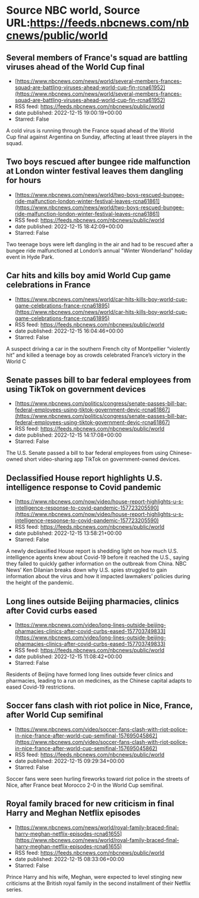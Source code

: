 # Source NBC world, Source URL:https://feeds.nbcnews.com/nbcnews/public/world

## Several members of France's squad are battling viruses ahead of the World Cup final
 - [https://www.nbcnews.com/news/world/several-members-frances-squad-are-battling-viruses-ahead-world-cup-fin-rcna61952](https://www.nbcnews.com/news/world/several-members-frances-squad-are-battling-viruses-ahead-world-cup-fin-rcna61952)
 - RSS feed: https://feeds.nbcnews.com/nbcnews/public/world
 - date published: 2022-12-15 19:00:19+00:00
 - Starred: False

A cold virus is running through the France squad ahead of the World Cup final against Argentina on Sunday, affecting at least three players in the squad.

## Two boys rescued after bungee ride malfunction at London winter festival leaves them dangling for hours
 - [https://www.nbcnews.com/news/world/two-boys-rescued-bungee-ride-malfunction-london-winter-festival-leaves-rcna61861](https://www.nbcnews.com/news/world/two-boys-rescued-bungee-ride-malfunction-london-winter-festival-leaves-rcna61861)
 - RSS feed: https://feeds.nbcnews.com/nbcnews/public/world
 - date published: 2022-12-15 18:42:09+00:00
 - Starred: False

Two teenage boys were left dangling in the air and had to be rescued after a bungee ride malfunctioned at London’s annual "Winter Wonderland” holiday event in Hyde Park.

## Car hits and kills boy amid World Cup game celebrations in France
 - [https://www.nbcnews.com/news/world/car-hits-kills-boy-world-cup-game-celebrations-france-rcna61895](https://www.nbcnews.com/news/world/car-hits-kills-boy-world-cup-game-celebrations-france-rcna61895)
 - RSS feed: https://feeds.nbcnews.com/nbcnews/public/world
 - date published: 2022-12-15 16:04:46+00:00
 - Starred: False

A suspect driving a car in the southern French city of Montpellier “violently hit” and killed a teenage boy as crowds celebrated France’s victory in the World C

## Senate passes bill to bar federal employees from using TikTok on government devices
 - [https://www.nbcnews.com/politics/congress/senate-passes-bill-bar-federal-employees-using-tiktok-government-devic-rcna61867](https://www.nbcnews.com/politics/congress/senate-passes-bill-bar-federal-employees-using-tiktok-government-devic-rcna61867)
 - RSS feed: https://feeds.nbcnews.com/nbcnews/public/world
 - date published: 2022-12-15 14:17:08+00:00
 - Starred: False

The U.S. Senate passed a bill to bar federal employees from using Chinese-owned short video-sharing app TikTok on government-owned devices.

## Declassified House report highlights U.S. intelligence response to Covid pandemic
 - [https://www.nbcnews.com/now/video/house-report-highlights-u-s-intelligence-response-to-covid-pandemic-157723205590](https://www.nbcnews.com/now/video/house-report-highlights-u-s-intelligence-response-to-covid-pandemic-157723205590)
 - RSS feed: https://feeds.nbcnews.com/nbcnews/public/world
 - date published: 2022-12-15 13:58:21+00:00
 - Starred: False

A newly declassified House report is shedding light on how much U.S. intelligence agents knew about Covid-19 before it reached the U.S., saying they failed to quickly gather information on the outbreak from China. NBC News’ Ken Dilanian breaks down why U.S. spies struggled to gain information about the virus and how it impacted lawmakers’ policies during the height of the pandemic.

## Long lines outside Beijing pharmacies, clinics after Covid curbs eased
 - [https://www.nbcnews.com/video/long-lines-outside-beijing-pharmacies-clinics-after-covid-curbs-eased-157703749833](https://www.nbcnews.com/video/long-lines-outside-beijing-pharmacies-clinics-after-covid-curbs-eased-157703749833)
 - RSS feed: https://feeds.nbcnews.com/nbcnews/public/world
 - date published: 2022-12-15 11:08:42+00:00
 - Starred: False

Residents of Beijing have formed long lines outside fever clinics and pharmacies, leading to a run on medicines, as the Chinese capital adapts to eased Covid-19 restrictions.

## Soccer fans clash with riot police in Nice, France, after World Cup semifinal
 - [https://www.nbcnews.com/video/soccer-fans-clash-with-riot-police-in-nice-france-after-world-cup-semifinal-157695045862](https://www.nbcnews.com/video/soccer-fans-clash-with-riot-police-in-nice-france-after-world-cup-semifinal-157695045862)
 - RSS feed: https://feeds.nbcnews.com/nbcnews/public/world
 - date published: 2022-12-15 09:29:34+00:00
 - Starred: False

Soccer fans were seen hurling fireworks toward riot police in the streets of Nice, after France beat Morocco 2-0 in the World Cup semifinal.

## Royal family braced for new criticism in final Harry and Meghan Netflix episodes
 - [https://www.nbcnews.com/news/world/royal-family-braced-final-harry-meghan-netflix-episodes-rcna61655](https://www.nbcnews.com/news/world/royal-family-braced-final-harry-meghan-netflix-episodes-rcna61655)
 - RSS feed: https://feeds.nbcnews.com/nbcnews/public/world
 - date published: 2022-12-15 08:33:06+00:00
 - Starred: False

Prince Harry and his wife, Meghan, were expected to level stinging new criticisms at the British royal family in the second installment of their Netflix series.
